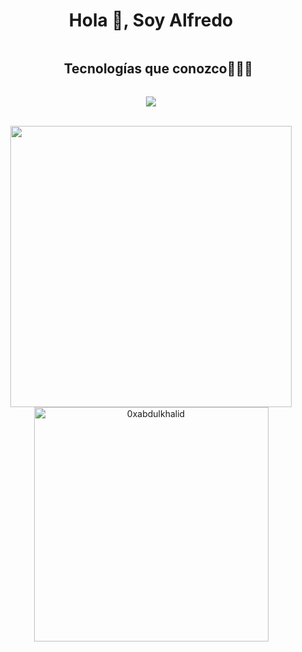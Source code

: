<h1 align="center">Hola 👋, Soy Alfredo</h1>

<div id="user-content-toc">
  <ul align="center">
    <summary><h2 style="display: inline-block">Tecnologías que conozco👨🏻‍💻</h2></summary>
  </ul>
</div>
<p align="center">
  <a href="https://skillicons.dev">
    <img src="https://skillicons.dev/icons?i=git,bootstrap,c,css,discord,docker,firebase,github,html,java,js,linux,mongodb,mysql,nodejs,postman,py,django,react,ts,vscode,ps,php=14" />
  </a>
</p>
<br>
<div align="center">
<a href="https://github.com/IIFreddyII/">
  <img src="https://github-readme-stats.vercel.app/api?username=IIFreddyII&include_all_commits=true&count_private=true&show_icons=true&line_height=20&title_color=7A7ADB&icon_color=2234AE&text_color=D3D3D3&bg_color=0,000000,130F40" width="450"/>
  <img src="https://github-readme-stats.vercel.app/api/top-langs?username=IIFreddyII&show_icons=true&locale=en&layout=compact&line_height=20&title_color=7A7ADB&icon_color=2234AE&text_color=D3D3D3&bg_color=0,000000,130F40" width="375"  alt="0xabdulkhalid"/>

</a>
</div>

